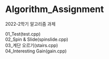 # Algorithm_Assignment
2022-2학기 알고리즘 과제

01_Test(test.cpp)<br/>
02_Spin & Slide(spinslide.cpp)<br/>
03_계단 오르기(stairs.cpp)<br/>
04_Interesting Gain(gain.cpp)<br/>
